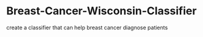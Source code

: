 # Breast-Cancer-Wisconsin-Classifier
create a classifier that can help breast cancer diagnose patients
